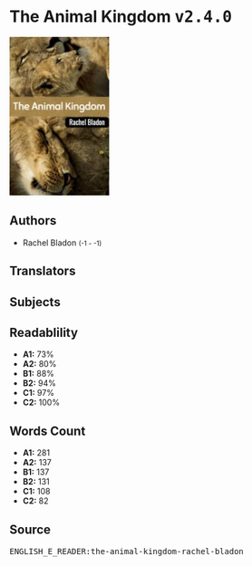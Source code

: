 # The Animal Kingdom <kbd>v2.4.0</kbd>

![](./cover.medium.jpg "")

## Authors


 - Rachel Bladon <small>(-1 - -1)</small>

## Translators



## Subjects



## Readablility


 - **A1:** 73%
 - **A2:** 80%
 - **B1:** 88%
 - **B2:** 94%
 - **C1:** 97%
 - **C2:** 100%

## Words Count


 - **A1:** 281
 - **A2:** 137
 - **B1:** 137
 - **B2:** 131
 - **C1:** 108
 - **C2:** 82

## Source


<kbd>ENGLISH_E_READER:the-animal-kingdom-rachel-bladon</kbd>
